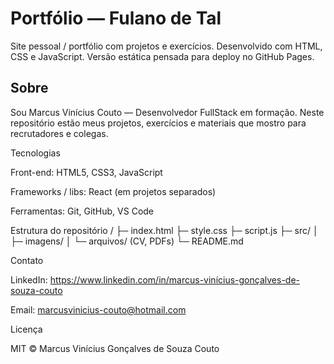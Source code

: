 # Portfólio — Fulano de Tal

Site pessoal / portfólio com projetos e exercícios. Desenvolvido com HTML, CSS e JavaScript.
Versão estática pensada para deploy no GitHub Pages.

## Sobre

Sou Marcus Vinícius Couto — Desenvolvedor FullStack em formação. Neste repositório estão meus projetos, exercícios e materiais que mostro para recrutadores e colegas.

Tecnologias

Front-end: HTML5, CSS3, JavaScript

Frameworks / libs: React (em projetos separados)

Ferramentas: Git, GitHub, VS Code

Estrutura do repositório
/
├─ index.html
├─ style.css
├─ script.js
├─ src/
│  ├─ imagens/
│  └─ arquivos/ (CV, PDFs)
└─ README.md

Contato

LinkedIn: https://www.linkedin.com/in/marcus-vinícius-gonçalves-de-souza-couto

Email: marcusvinicius-couto@hotmail.com

Licença

MIT © Marcus Vinícius Gonçalves de Souza Couto